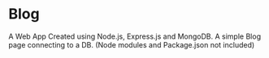 # Blog
A Web App Created using Node.js, Express.js and MongoDB. A simple Blog page connecting to a DB. (Node modules and Package.json not included) 

